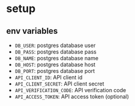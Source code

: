 # setup

## env variables

- `DB_USER`: postgres database user
- `DB_PASS`: postgres database pass
- `DB_NAME`: postgres database name
- `DB_HOST`: postgres database host
- `DB_PORT`: postgres database port
- `API_CLIENT_ID`: API client id
- `API_CLIENT_SECRET`: API client secret
- `API_VERIFICATION_CODE`: API verification code
- `API_ACCESS_TOKEN`: API access token (optional)
